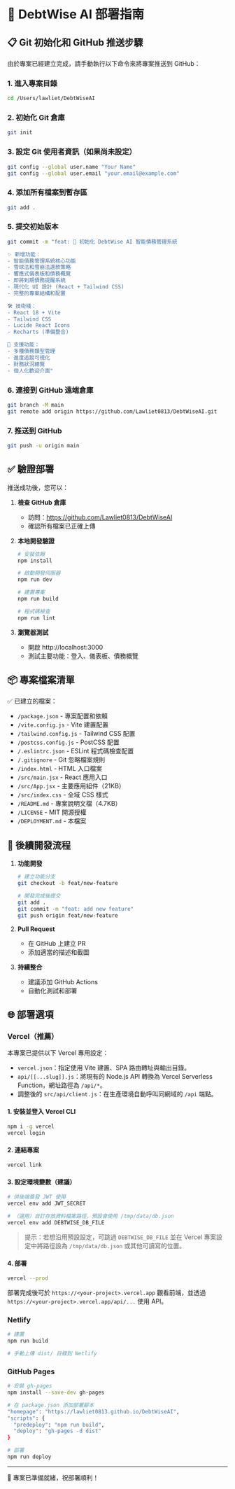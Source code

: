 # 🚀 DebtWise AI 部署指南

## 📋 Git 初始化和 GitHub 推送步驟

由於專案已經建立完成，請手動執行以下命令來將專案推送到 GitHub：

### 1. 進入專案目錄
```bash
cd /Users/lawliet/DebtWiseAI
```

### 2. 初始化 Git 倉庫
```bash
git init
```

### 3. 設定 Git 使用者資訊（如果尚未設定）
```bash
git config --global user.name "Your Name"
git config --global user.email "your.email@example.com"
```

### 4. 添加所有檔案到暫存區
```bash
git add .
```

### 5. 提交初始版本
```bash
git commit -m "feat: 🎉 初始化 DebtWise AI 智能債務管理系統

✨ 新增功能：
- 智能債務管理系統核心功能
- 雪球法和雪崩法還款策略
- 響應式儀表板和債務概覽
- 即將到期債務提醒系統
- 現代化 UI 設計 (React + Tailwind CSS)
- 完整的專案結構和配置

🛠️ 技術棧：
- React 18 + Vite
- Tailwind CSS
- Lucide React Icons
- Recharts (準備整合)

📱 支援功能：
- 多種債務類型管理
- 進度追蹤可視化
- 財務狀況總覽
- 個人化歡迎介面"
```

### 6. 連接到 GitHub 遠端倉庫
```bash
git branch -M main
git remote add origin https://github.com/Lawliet0813/DebtWiseAI.git
```

### 7. 推送到 GitHub
```bash
git push -u origin main
```

## ✅ 驗證部署

推送成功後，您可以：

1. **檢查 GitHub 倉庫**
   - 訪問：https://github.com/Lawliet0813/DebtWiseAI
   - 確認所有檔案已正確上傳

2. **本地開發驗證**
   ```bash
   # 安裝依賴
   npm install
   
   # 啟動開發伺服器
   npm run dev
   
   # 建置專案
   npm run build
   
   # 程式碼檢查
   npm run lint
   ```

3. **瀏覽器測試**
   - 開啟 http://localhost:3000
   - 測試主要功能：登入、儀表板、債務概覽

## 📦 專案檔案清單

✅ 已建立的檔案：
- `/package.json` - 專案配置和依賴
- `/vite.config.js` - Vite 建置配置
- `/tailwind.config.js` - Tailwind CSS 配置  
- `/postcss.config.js` - PostCSS 配置
- `/.eslintrc.json` - ESLint 程式碼檢查配置
- `/.gitignore` - Git 忽略檔案規則
- `/index.html` - HTML 入口檔案
- `/src/main.jsx` - React 應用入口
- `/src/App.jsx` - 主要應用組件（21KB）
- `/src/index.css` - 全域 CSS 樣式
- `/README.md` - 專案說明文檔（4.7KB）
- `/LICENSE` - MIT 開源授權
- `/DEPLOYMENT.md` - 本檔案

## 🔄 後續開發流程

1. **功能開發**
   ```bash
   # 建立功能分支
   git checkout -b feat/new-feature
   
   # 開發完成後提交
   git add .
   git commit -m "feat: add new feature"
   git push origin feat/new-feature
   ```

2. **Pull Request**
   - 在 GitHub 上建立 PR
   - 添加適當的描述和截圖

3. **持續整合**
   - 建議添加 GitHub Actions
   - 自動化測試和部署

## 🌐 部署選項

### Vercel（推薦）

本專案已提供以下 Vercel 專用設定：

- `vercel.json`：指定使用 Vite 建置、SPA 路由轉址與輸出目錄。
- `api/[[...slug]].js`：將現有的 Node.js API 轉換為 Vercel Serverless Function，網址路徑為 `/api/*`。
- 調整後的 `src/api/client.js`：在生產環境自動呼叫同網域的 `/api` 端點。

#### 1. 安裝並登入 Vercel CLI
```bash
npm i -g vercel
vercel login
```

#### 2. 連結專案
```bash
vercel link
```

#### 3. 設定環境變數（建議）
```bash
# 供後端簽發 JWT 使用
vercel env add JWT_SECRET

# （選用）自訂存放資料檔案路徑，預設會使用 /tmp/data/db.json
vercel env add DEBTWISE_DB_FILE
```

> 提示：若想沿用預設設定，可跳過 `DEBTWISE_DB_FILE` 並在 Vercel 專案設定中將路徑設為 `/tmp/data/db.json` 或其他可讀寫的位置。

#### 4. 部署
```bash
vercel --prod
```

部署完成後可於 `https://<your-project>.vercel.app` 觀看前端，並透過 `https://<your-project>.vercel.app/api/...` 使用 API。

### Netlify
```bash
# 建置
npm run build

# 手動上傳 dist/ 目錄到 Netlify
```

### GitHub Pages
```bash
# 安裝 gh-pages
npm install --save-dev gh-pages

# 在 package.json 添加部署腳本
"homepage": "https://lawliet0813.github.io/DebtWiseAI",
"scripts": {
  "predeploy": "npm run build",
  "deploy": "gh-pages -d dist"
}

# 部署
npm run deploy
```

---
🎉 專案已準備就緒，祝部署順利！

